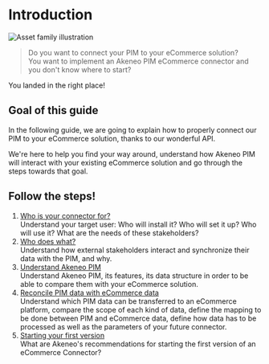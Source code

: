 # Introduction
![Asset family illustration](../../img/illustrations/illus--Assetfamily.svg)

> Do you want to connect your PIM to your eCommerce solution?  
> You want to implement an Akeneo PIM eCommerce connector and you don't know where to start?  

You landed in the right place!

## Goal of this guide

In the following guide, we are going to explain how to properly connect our PIM to your eCommerce solution, thanks to our wonderful API.

We're here to help you find your way around, understand how Akeneo PIM will interact with your existing eCommerce solution and go through the steps towards that goal.

## Follow the steps!

1. [Who is your connector for?](step0-who-is-your-connector-for.html)  
Understand your target user: Who will install it? Who will set it up? Who will use it? What are the needs of these stakeholders?
2. [Who does what?](step1-who-does-what.html)  
Understand how external stakeholders interact and synchronize their data with the PIM, and why.
3. [Understand Akeneo PIM](step2-understand-akeneo-pim.html)  
Understand Akeneo PIM, its features, its data structure in order to be able to compare them with your eCommerce solution.
4. [Reconcile PIM data with eCommerce data](step3-reconcile-PIM-data-with-eCommerce-data.html)  
Understand which PIM data can be transferred to an eCommerce platform, compare the scope of each kind of data, define the mapping to be done between PIM and eCommerce data, define how data has to be processed as well as the parameters of your future connector.
5. [Starting your first version](step4-define-your-first-scope.html)  
What are Akeneo's recommendations for starting the first version of an eCommerce Connector?
